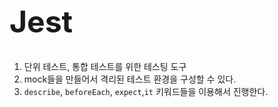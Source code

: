 <h1 style="font-size: 48px;">Jest</h1>

1. 단위 테스트, 통합 테스트를 위한 테스팅 도구
2. mock들을 만들어서 격리된 테스트 환경을 구성할 수 있다.
3. `describe`, `beforeEach`, `expect`,`it` 키워드들을 이용해서 진행한다.